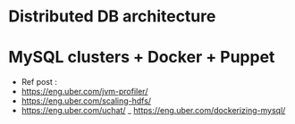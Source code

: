 # Distributed DB architecture 

# MySQL clusters + Docker + Puppet 

+ Ref post : 
+ https://eng.uber.com/jvm-profiler/
+ https://eng.uber.com/scaling-hdfs/
+ https://eng.uber.com/uchat/
_ https://eng.uber.com/dockerizing-mysql/